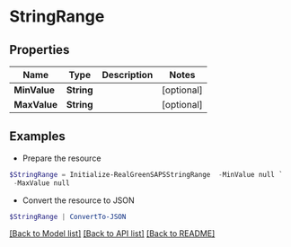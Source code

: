 # StringRange
## Properties

Name | Type | Description | Notes
------------ | ------------- | ------------- | -------------
**MinValue** | **String** |  | [optional] 
**MaxValue** | **String** |  | [optional] 

## Examples

- Prepare the resource
```powershell
$StringRange = Initialize-RealGreenSAPSStringRange  -MinValue null `
 -MaxValue null
```

- Convert the resource to JSON
```powershell
$StringRange | ConvertTo-JSON
```

[[Back to Model list]](../README.md#documentation-for-models) [[Back to API list]](../README.md#documentation-for-api-endpoints) [[Back to README]](../README.md)

